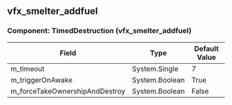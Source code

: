 ## vfx_smelter_addfuel

### Component: TimedDestruction (vfx_smelter_addfuel)

|Field|Type|Default Value|
|-----|----|-------------|
|m_timeout|System.Single|7|
|m_triggerOnAwake|System.Boolean|True|
|m_forceTakeOwnershipAndDestroy|System.Boolean|False|


